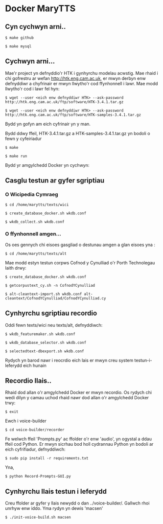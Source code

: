 # Docker MaryTTS 

## Cyn cychwyn arni..

`$ make github`

`$ make mysql`


## Cychwyn arni...
Mae'r project yn defnyddio'r HTK i gynhyrchu modelau acwstig. Mae rhaid i chi gofrestru ar wefan http://htk.eng.cam.ac.uk, er mwyn derbyn enw defnyddiwr a chyfrinair er mwyn llwytho'r cod ffynhonnell i lawr. Mae modd llwytho'r cod i lawr fel hyn:

`$ wget --user <eich enw defnyddiwr HTK> --ask-password http://htk.eng.cam.ac.uk/ftp/software/HTK-3.4.1.tar.gz`

`$ wget --user <eich enw defnyddiwr HTK> --ask-password http://htk.eng.cam.ac.uk/ftp/software/HTK-samples-3.4.1.tar.gz`


Bydd yn gofyn am eich cyfrinair yn y man.

Bydd ddwy ffeil, HTK-3.4.1.tar.gz a HTK-samples-3.4.1.tar.gz yn bodoli o fewn y cyfeiriadur


`$ make`

`$ make run`

Bydd yr amgylchedd Docker yn cychwyn:




## Casglu testun ar gyfer sgriptiau

### O Wicipedia Cymraeg

`$ cd /home/marytts/texts/wici`

`$ create_database_docker.sh wkdb.conf`

`$ wkdb_collect.sh wkdb.conf`


### O ffynhonnell amgen...
Os oes gennych chi eisoes gasgliad o destunau amgen a glan eisoes yna :

`$ cd /home/marytts/texts/alt`

Mae modd estyn testun corpws Cofnod y Cynulliad o'r Porth Technolegau Iaith drwy:

`$ create_database_docker.sh wkdb.conf`

`$ getcorpustext_cy.sh -n CofnodYCynulliad`

`$ alt-cleantext-import.sh wkdb.conf alt-cleantext/CofnodYCynulliad/CofnodYCynulliad.cy`


## Cynhyrchu sgriptiau recordio

Oddi fewn texts/wici neu texts/alt, defnyddiwch:

`$ wkdb_featuremaker.sh wkdb.conf`

`$ wkdb_database_selector.sh wkdb.conf`

`$ selectedtext-dbexport.sh wkdb.conf`

Rydych yn barod nawr i reocrdio eich lais er mwyn creu system testun-i-leferydd eich hunain


## Recordio llais..

Rhaid dod allan o'r amgylchedd Docker er mwyn recordio. Os rydych chi wedi dilyn y camau uchod rhaid nawr dod
allan o'r amgylchedd Docker trwy: 

`$ exit`

Ewch i voice-builder

`$ cd voice-builder/recorder`

Fe welwch ffeil 'Prompts.py' ac ffolder o'r enw 'audio', yn ogystal a ddau ffeil cod Python. 
Er mwyn sicrhau bod holl cydrannau Python yn bodoli ar eich cyfrifiadur, defnyddiwch:

`$ sudo pip install -r requirements.txt`

Yna, 

`$ python Record-Prompts-GUI.py`


## Cynhyrchu llais testun i leferydd
Creu ffolder ar gyfer y llais newydd o dan ../voice-builder/. Gallwch rhoi unrhyw enw iddo. Yma rydyn yn dewis 'macsen'

`$ ./init-voice-build.sh macsen`
